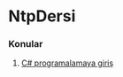 # NtpDersi

### Konular ###
1. [C# programalamaya giriş](https://github.com/sahinmansuroglu/NtpDersi/blob/main/1_Hafta_Ders.md)
